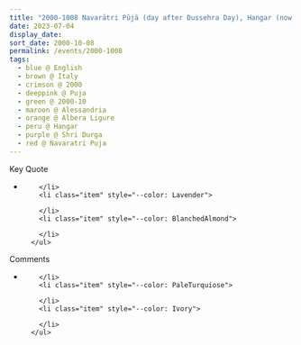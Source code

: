 ```yaml
---
title: "2000-1008 Navarātri Pūjā (day after Dussehra Day), Hangar (now Nirmal Temple), Albera Ligure, Alessandria, Italy"
date: 2023-07-04
display_date: 
sort_date: 2000-10-08
permalink: /events/2000-1008
tags:
  - blue @ English
  - brown @ Italy
  - crimson @ 2000
  - deeppink @ Puja
  - green @ 2000-10
  - maroon @ Alessandria
  - orange @ Albera Ligure
  - peru @ Hangar
  - purple @ Shri Durga
  - red @ Navaratri Puja
---
```


<div class="main">
  <div class="wave-list">
    <div class="title">
      <div class="text" style="--color: green">
        Key Quote
      </div>
    </div>
    <ul class="list">
        <li class="item" data-color-BlanchedAlmond>
          
        </li>
        <li class="item" style="--color: Lavender">
          
        </li>
        <li class="item" style="--color: BlanchedAlmond">
        
        </li>
      </ul>
  </div>
</div>

<div class="main">
  <div class="wave-list">
    <div class="title">
      <div class="text" style="--color: green">
        Comments
      </div>
    </div>
    <ul class="list">
        <li class="item" data-color-Ivory>
         
        </li>
        <li class="item" style="--color: PaleTurquiose">
          
        </li>
        <li class="item" style="--color: Ivory">
         
        </li>
      </ul>
  </div>
</div>